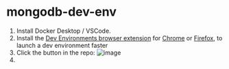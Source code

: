 # mongodb-dev-env

1. Install Docker Desktop / VSCode.
2. Install the [Dev Environments browser extension](https://github.com/docker/dev-envs-extension) for [Chrome](https://chrome.google.com/webstore/detail/docker-dev-environments/gnagpachnalcofcblcgdbofnfakdbeka) or [Firefox](https://addons.mozilla.org/en-US/firefox/addon/docker-dev-environments/), to launch a dev environment faster
3. Click the button in the repo:
![image](https://github.com/Ian-Fogelman/mongodb-dev-env/assets/8229464/275c849a-bcbf-40c4-8a33-7dc1b62c453e)
4. 

